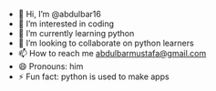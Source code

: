 - 👋 Hi, I’m @abdulbar16
- 👀 I’m interested in coding
- 🌱 I’m currently learning python
- 💞️ I’m looking to collaborate on python learners
- 📫 How to reach me abdulbarmustafa@gmail.com
- 😄 Pronouns: him
- ⚡ Fun fact: python is used to make apps

<!---
abdulbar16/abdulbar16 is a ✨ special ✨ repository because its `README.md` (this file) appears on your GitHub profile.
You can click the Preview link to take a look at your changes.
--->
